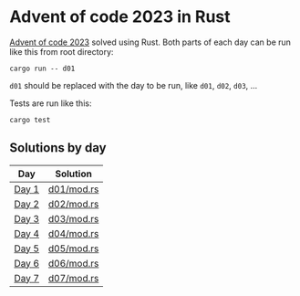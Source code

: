 # Advent of code 2023 in Rust

[Advent of code 2023](https://adventofcode.com/2023) solved using Rust.
Both parts of each day can be run like this from root directory:

```shell
cargo run -- d01
```

`d01` should be replaced with the day to be run, like `d01`, `d02`, `d03`, ...

Tests are run like this:

```shell
cargo test
```

## Solutions by day

| Day                                          | Solution                                                                            |
|----------------------------------------------|-------------------------------------------------------------------------------------|
| [Day 1](https://adventofcode.com/2023/day/1) | [d01/mod.rs](https://github.com/DaDom/advent_of_code_2023/blob/main/src/d01/mod.rs) |
| [Day 2](https://adventofcode.com/2023/day/2) | [d02/mod.rs](https://github.com/DaDom/advent_of_code_2023/blob/main/src/d02/mod.rs) |
| [Day 3](https://adventofcode.com/2023/day/3) | [d03/mod.rs](https://github.com/DaDom/advent_of_code_2023/blob/main/src/d03/mod.rs) |
| [Day 4](https://adventofcode.com/2023/day/4) | [d04/mod.rs](https://github.com/DaDom/advent_of_code_2023/blob/main/src/d04/mod.rs) |
| [Day 5](https://adventofcode.com/2023/day/5) | [d05/mod.rs](https://github.com/DaDom/advent_of_code_2023/blob/main/src/d05/mod.rs) |
| [Day 6](https://adventofcode.com/2023/day/6) | [d06/mod.rs](https://github.com/DaDom/advent_of_code_2023/blob/main/src/d06/mod.rs) |
| [Day 7](https://adventofcode.com/2023/day/7) | [d07/mod.rs](https://github.com/DaDom/advent_of_code_2023/blob/main/src/d07/mod.rs) |